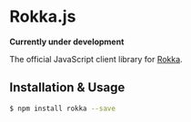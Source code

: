 # Rokka.js

**Currently under development**

The official JavaScript client library for [Rokka](https://rokka.io/).

## Installation & Usage

```bash
$ npm install rokka --save
```
